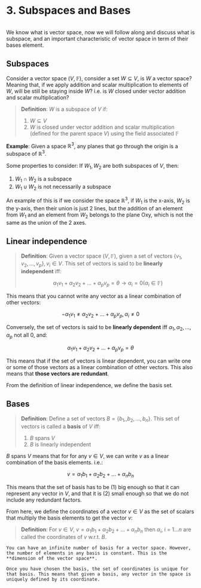 # 3. Subspaces and Bases
```{contents}
```
We know what is vector space, now we will follow along and discuss what is subspace, and an important characteristic of vector space in term of their bases element.

## Subspaces
Consider a vector space $(V, \mathbb{F})$, consider a set $W \subseteq V$, is $W$ a vector space? Meaning that, if we apply addition and scalar multiplication to elements of $W$, will be still be staying inside $W$? i.e. is $W$ closed under vector addition and scalar multiplication?

>**Definition**: $W$ is a subspace of $V$ if:
>1. $W \subseteq V$
>2. $W$ is closed under vector addition and scalar multiplication (defined for the parent space $V$) using the field associated $\mathbb{F}$

**Example**: Given a space $\mathbb{R}^3$, any planes that go through the origin is a subspace of $\mathbb{R}^3$. 

Some properties to consider: If $W_1, W_2$ are both subspaces of $V$, then:
1. $W_1 \cap W_2$ is a subspace
2. $W_1 \cup W_2$ is not necessarily a subspace

An example of this is if we consider the space $\mathbb{R}^3$, if $W_1$ is the x-axis, $W_2$ is the y-axis, then their union is just 2 lines, but the addition of an element from $W_1$ and an element from $W_2$ belongs to the plane Oxy, which is not the same as the union of the 2 axes.

## Linear independence
>**Definition**: Given a vector space $(V, \mathbb{F})$, given a set of vectors $\{v_1, v_2, \dots, v_p\}, v_i \in V$. This set of vectors is said to be **linearly independent** iff:
>
>$$\alpha_1 v_1 + \alpha_2 v_2 + \dots + \alpha_p v_p = \theta \rightarrow \alpha_i = 0 (\alpha_i \in \mathbb{F})$$

This means that you cannot write any vector as a linear combination of other vectors:

$$
-\alpha_1 v_1 \neq \alpha_2 v_2 + \dots + \alpha_p v_p, \alpha_i \neq 0
$$

Conversely, the set of vectors is said to be **linearly dependent** iff $\alpha_1, \alpha_2, \dots, \alpha_p$ not all 0, and:

$$
\alpha_1 v_1 + \alpha_2 v_2 + \dots + \alpha_p v_p = \theta
$$

This means that if the set of vectors is linear dependent, you can write one or some of those vectors as a linear combination of other vectors. This also means that **those vectors are redundant**.

From the definition of linear independence, we define the basis set.

## Bases
>**Definition**: Define a set of vectors $B = \{b_1,, b_2, \dots, b_n\}$. This set of vectors is called a **basis** of $V$ iff:
>1. $B$ spans $V$
>2. $B$ is linearly independent 

$B$ spans $V$ means that for for any $v \in V$, we can write $v$ as a linear combination of the basis elements. i.e.:

$$
v = \alpha_1 b_1 + \alpha_2 b_2 + \dots + \alpha_n b_n
$$

This means that the set of basis has to be (1) big enough so that it can represent any vector in $V$, and that it is (2) small enough so that we do not include any redundant factors.

From here, we define the coordinates of a vector $v \in V$ as the set of scalars that multiply the basis elements to get the vector $v$:
>**Definition**: For $v \in V$, $v = \alpha_1 b_1 + \alpha_2 b_2 + \dots + \alpha_n b_n$ then $\alpha_i$, i = $1 \dots n$ are called the coordinates of $v$ w.r.t. $B$.

```{note}
You can have an infinite number of basis for a vector space. However, the number of elements in any basis is constant. This is the **dimension of the vector space**.
```

```{note}
Once you have chosen the basis, the set of coordinates is unique for that basis. This means that given a basis, any vector in the space is uniquely defined by its coordinate.
```